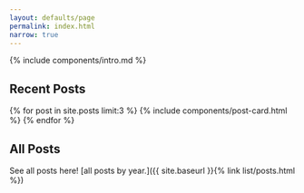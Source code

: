 ```yaml
---
layout: defaults/page
permalink: index.html
narrow: true
---
```


{% include components/intro.md %}

## Recent Posts

{% for post in site.posts limit:3 %}
{% include components/post-card.html %}
{% endfor %}

## All Posts

See all posts here! [all posts by year.]({{ site.baseurl }}{% link list/posts.html %})
